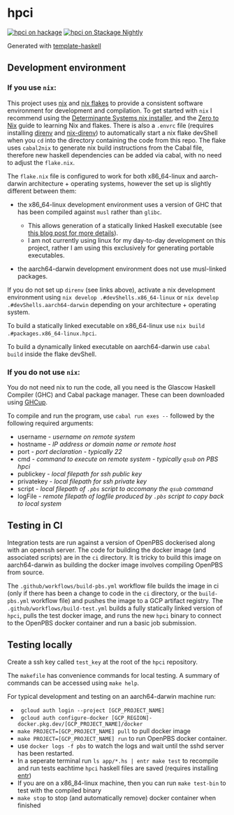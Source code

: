 # hpci
[![hpci on hackage](https://img.shields.io/hackage/v/hpci)](http://hackage.haskell.org/package/hpci)
[![hpci on Stackage Nightly](https://stackage.org/package/hpci/badge/nightly)](https://stackage.org/nightly/package/hpci)

Generated with [template-haskell](https://github.com/jonascarpay/template-haskell)

## Development environment

### If you use `nix`:

This project uses [nix](https://nixos.org/) and [nix flakes](https://nixos.wiki/wiki/flakes) to provide a consistent software environment for development and compilation.
To get started with `nix` I recommend using the [Determinante Systems nix installer](https://github.com/DeterminateSystems/nix-installer), and the [Zero to Nix](https://zero-to-nix.com/) guide to learning Nix and flakes.
There is also a `.envrc` file (requires installing [direnv](https://direnv.net/) and [nix-direnv](https://github.com/nix-community/nix-direnv)) to automatically start a nix flake devShell when you `cd` into the directory containing the code from this repo.
The flake uses `cabal2nix` to generate nix build instructions from the Cabal file, therefore new haskell dependencies can be added via cabal, with no need to adjust the `flake.nix`.

The `flake.nix` file is configured to work for both x86_64-linux and aarch-darwin architecture + operating systems, however the set up is slightly different between them:
  - the x86_64-linux development environment uses a version of GHC that has been compiled against `musl` rather than `glibc`.
    - This allows generation of a statically linked Haskell executable (see [this blog post for more details](https://cs-syd.eu/posts/2024-04-20-static-linking-haskell-nix)).
    - I am not currently using linux for my day-to-day development on this project, rather I am using this exclusively for generating portable executables.
  
  - the aarch64-darwin development environment does not use musl-linked packages.

If you do not set up `direnv` (see links above), activate a nix development environment using `nix develop .#devShells.x86_64-linux` or `nix develop .#devShells.aarch64-darwin` depending on your architecture + operating system.

To build a statically linked executable on x86_64-linux use `nix build .#packages.x86_64-linux.hpci`.

To build a dynamically linked executable on aarch64-darwin use `cabal build` inside the flake devShell.

### If you do not use `nix`:

You do not need nix to run the code, all you need is the Glascow Haskell Compiler (GHC) and Cabal package manager.
These can been downloaded using [GHCup](https://www.haskell.org/ghcup/).

To compile and run the program, use `cabal run exes --` followed by the following required arguments:
  - username   - *username on remote system*
  - hostname   - *IP address or domain name or remote host*
  - port       - *port declaration - typically 22*
  - cmd        - *command to execute on remote system - typically `qsub` on PBS hpci*
  - publickey  - *local filepath for ssh public key*
  - privatekey - *local filepath for ssh private key*
  - script     - *local filepath of `.pbs` script to accomany the `qsub` command*
  - logFile    - *remote filepath of logfile produced by `.pbs` script to copy back to local system*

## Testing in CI

Integration tests are run against a version of OpenPBS dockerised along with an openssh server.
The code for building the docker image (and associated scripts) are in the `ci` directory.
It is tricky to build this image on aarch64-darwin as building the docker image involves compiling OpenPBS from source.

The `.github/workflows/build-pbs.yml` workflow file builds the image in ci (only if there has been a change to code in the `ci` directory, or the `build-pbs.yml` workflow file) and pushes the image to a GCP artifact registry.
The `.github/workflows/build-test.yml` builds a fully statically linked version of `hpci`, pulls the test docker image, and runs the new `hpci` binary to connect to the OpenPBS docker container and run a basic job submission.

## Testing locally

Create a ssh key called `test_key` at the root of the `hpci` repository.

The `makefile` has convenience commands for local testing.
A summary of commands can be accessed using `make help`.

For typical development and testing on an aarch64-darwin machine run:
- ` gcloud auth login --project [GCP_PROJECT_NAME]`
- ` gcloud auth configure-docker [GCP_REGION]-docker.pkg.dev/[GCP_PROJECT_NAME]/docker`
- `make PROJECT=[GCP_PROJECT_NAME] pull` to pull docker image
- `make PROJECT=[GCP_PROJECT_NAME] run` to run OpenPBS docker container.
- use `docker logs -f pbs` to watch the logs and wait until the sshd server has been restarted.
- In a seperate terminal run `ls app/*.hs | entr make test` to recompile and run tests eachtime `hpci` haskell files are saved (requires installing [entr](https://github.com/eradman/entr))
- If you are on a x86_84-linux machine, then you can run `make test-bin` to test with the compiled binary
- `make stop` to stop (and automatically remove) docker container when finished
